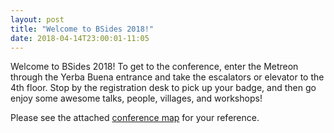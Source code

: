 ```yaml
---
layout: post
title: "Welcome to BSides 2018!"
date: 2018-04-14T23:00:01-11:05
---
```


Welcome to BSides 2018!  To get to the conference, enter the Metreon through the Yerba Buena entrance and take the escalators or elevator to the 4th floor.  Stop by the registration desk to pick up your badge, and then go enjoy some awesome talks, people, villages, and workshops!

Please see the attached [conference map](/images/venue_2018/map.jpg) for your reference.

